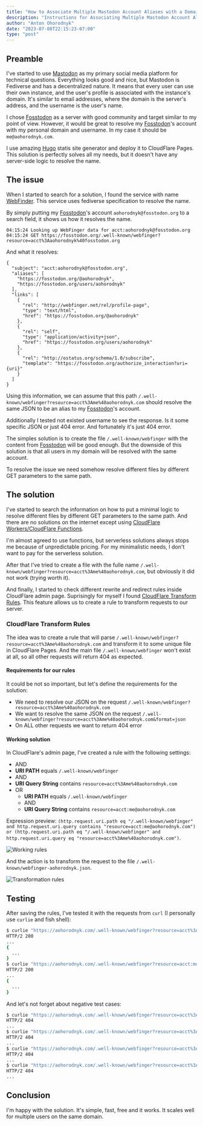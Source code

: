 ```yaml
---
title: "How to Associate Multiple Mastodon Account Aliases with a Domain Using Cloudflare Pages"
description: "Instructions for Associating Multiple Mastodon Account Aliases with a Domain Using Cloudflare Pages, Without the Need for Workers or Extra Coding"
author: "Anton Ohorodnyk"
date: "2023-07-08T22:15:23-07:00"
type: "post"
---
```


## Preamble

I've started to use [Mastodon][mastodon] as my primary social media platform for technical questions. Everything looks good and nice, but Mastodon is Fediverse and has a decentralized nature. It means that every user can use their own instance, and the user's profile is associated with the instance's domain. It's similar to email addresses, where the domain is the server's address, and the username is the user's name.

I chose [Fosstodon][fosstodon] as a server with good community and target similar to my point of view. However, it would be great to resolve my [Fosstodon][fosstodon]'s account with my personal domain and username. In my case it should be `me@aohorodnyk.com`.

I use amazing [Hugo](https://gohugo.io) statis site generator and deploy it to CloudFlare Pages.
This solution is perfectly solves all my needs, but it doesn't have any server-side logic to resolve the name.

## The issue

When I started to search for a solution, I found the service with name [WebFinder](https://webfinger.net/). This service uses fediverse specification to resolve the name.

By simply putting my [Fosstodon][fosstodon]'s account `aohorodnyk@fosstodon.org` to a search field, it shows us how it resolves the name.

```
04:15:24 Looking up WebFinger data for acct:aohorodnyk@fosstodon.org
04:15:24 GET https://fosstodon.org/.well-known/webfinger?resource=acct%3Aaohorodnyk%40fosstodon.org
```

And what it resolves:

```
{
  "subject": "acct:aohorodnyk@fosstodon.org",
  "aliases": [
    "https://fosstodon.org/@aohorodnyk",
    "https://fosstodon.org/users/aohorodnyk"
  ],
  "links": [
    {
      "rel": "http://webfinger.net/rel/profile-page",
      "type": "text/html",
      "href": "https://fosstodon.org/@aohorodnyk"
    },
    {
      "rel": "self",
      "type": "application/activity+json",
      "href": "https://fosstodon.org/users/aohorodnyk"
    },
    {
      "rel": "http://ostatus.org/schema/1.0/subscribe",
      "template": "https://fosstodon.org/authorize_interaction?uri={uri}"
    }
  ]
}
```

Using this information, we can assume that this path `/.well-known/webfinger?resource=acct%3Ame%40aohorodnyk.com` should resolve the same JSON to be an alias to my [Fosstodon][fosstodon]'s account.

Additionally I tested not existed username to see the response. Is it some specific JSON or just 404 error. And fortunately it's just 404 error.

The simples solution is to create the file `/.well-known/webfinger` with the content from [Fosstodon][fosstodon] will be good enough. But the downside of this solution is that all users in my domain will be resolved with the same account.

To resolve the issue we need somehow resolve different files by different GET parameters to the same path.

## The solution

I've started to search the information on how to put a minimal logic to resolve different files by different GET parameters to the same path. And there are no solutions on the internet except using [CloudFlare Workers/CloudFlare Functions](https://developers.cloudflare.com/pages/platform/functions/).

I'm almost agreed to use functions, but serverless solutions always stops me because of unpredictable pricing. For my minimalistic needs, I don't want to pay for the serverless solution.

After that I've tried to create a file with the fulle name `/.well-known/webfinger?resource=acct%3Ame%40aohorodnyk.com`, but obviously it did not work (trying worth it).

And finally, I started to check different rewrite and redirect rules inside CloudFlare admin page. Suprisingly for myself I found [CloudFlare Transform Rules](https://developers.cloudflare.com/rules/transform/). This feature allows us to create a rule to transform requests to our server.

### CloudFlare Transform Rules

The idea was to create a rule that will parse `/.well-known/webfinger?resource=acct%3Ame%40aohorodnyk.com` and transform it to some unique file in CloudFlare Pages. And the main file `/.well-known/webfinger` won't exist at all, so all other requests will return 404 as expected.

#### Requirements for our rules

It could be not so important, but let's define the requirements for the solution:
* We need to resolve our JSON on the request `/.well-known/webfinger?resource=acct%3Ame%40aohorodnyk.com`
* We want to resolve the same JSON on the request `/.well-known/webfinger?resource=acct%3Ame%40aohorodnyk.com&format=json`
* On ALL other requests we want to return 404 error

#### Working solution

In CloudFlare's admin page, I've created a rule with the following settings:
* AND
* **URI PATH** equals `/.well-known/webfinger`
* AND
* **URI Query String** contains `resource=acct%3Ame%40aohorodnyk.com`
* OR
  * **URI PATH** equals `/.well-known/webfinger`
  * AND
  * **URI Query String** contains `resource=acct:me@aohorodnyk.com`

Expression preview: `(http.request.uri.path eq "/.well-known/webfinger" and http.request.uri.query contains "resource=acct:me@aohorodnyk.com") or (http.request.uri.path eq "/.well-known/webfinger" and http.request.uri.query eq "resource=acct%3Ame%40aohorodnyk.com")`.

![Working rules](/post/mastodon-alias-in-cloudflare/transform-rules.png)

And the action is to transform the request to the file `/.well-known/webfinger-aohorodnyk.json`.

![Transformation rules](/post/mastodon-alias-in-cloudflare/rewrite-parameters.png)

## Testing

After saving the rules, I've tested it with the requests from `curl` (I personally use `curlie` and fish shell):
```bash
$ curlie "https://aohorodnyk.com/.well-known/webfinger?resource=acct%3Ame%40aohorodnyk.com"
HTTP/2 200
...
{
  ...
}
$ curlie "https://aohorodnyk.com/.well-known/webfinger?resource=acct:me@aohorodnyk.com"
HTTP/2 200
...
{
  ...
}
```

And let's not forget about negative test cases:
```bash
$ curlie "https://aohorodnyk.com/.well-known/webfinger?resource=acct%3Aame%40aohorodnyk.com" # wrong username with prefix `a`
HTTP/2 404
...
$ curlie "https://aohorodnyk.com/.well-known/webfinger?resource=acct%3Amea%40aohorodnyk.com" # wrong username with suffix `a`
HTTP/2 404
...
$ curlie "https://aohorodnyk.com/.well-known/webfinger?resource=acct%3Ame%40ohorodnyk.com" # wrong domain
HTTP/2 404
...
$ curlie "https://aohorodnyk.com/.well-known/webfinger?resource=acct%3Ame%40aohorodnyk.co" # wrong domain
HTTP/2 404
...
```
## Conclusion

I'm happy with the solution. It's simple, fast, free and it works. It scales well for multiple users on the same domain.


[mastodon]: https://joinmastodon.org/
[fosstodon]: https://fosstodon.org/

